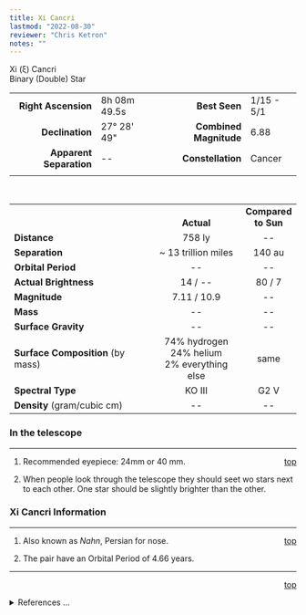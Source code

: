 ```yaml
---
title: Xi Cancri
lastmod: "2022-08-30"
reviewer: "Chris Ketron"
notes: ""
---
```


<script src="/notes/js/whatsup.js"></script>
<script type="text/javascript">
	var objectName ="Xi Cancri"
	var objectDesc ="Binary (Double) Star<br/>in the Constellation<br/>Cancer"
	var objectImage=""
</script>

<span style='float:right;'><div id=whatsup></div>

Xi (&xi;) Cancri  
Binary (Double) Star  

|   |   |   |   |
|--:|:--|--:|:--|
|**Right Ascension**|8h 08m 49.5s|**Best Seen**| 1/15 - 5/1 |
|**Declination**|27&deg; 28' 49"|**Combined Magnitude**| 6.88 |
|**Apparent Separation** | -- |**Constellation**| Cancer |
|   |   |   |   |

<br/>

|   |   |   |
|---|:---:|:---:|
|   | <br/>**Actual**| **Compared<br/>to Sun** |
|**Distance** | 758 ly | -- |
|**Separation** | ~ 13 trillion miles | 140 au |
|**Orbital Period** | -- | -- |
|**Actual Brightness** | 14 / -- | 80 / 7 |
|**Magnitude** | 7.11 / 10.9 | -- |
|**Mass**	             | -- | -- |
|**Surface Gravity**	 | -- | -- |
|**Surface Composition** (by mass) |74% hydrogen<br/>24% helium<br/>2% everything else| same |
|**Spectral Type**       | KO III | G2 V | 
|**Density** (gram/cubic cm) | -- | -- | 

### In the telescope

---
<span style='float:right;'>[top](#)</span>

1.  Recommended eyepiece: 24mm or 40 mm.

2.  When people look through the telescope they should seet wo stars next to each other.  One star should be slightly brighter than the other.

### Xi Cancri Information

---
<span style='float:right;'>[top](#)</span>

1.  Also known as _Nahn_, Persian for nose.

2.  The pair have an Orbital Period of 4.66 years.

---
<span style='float:right;'>[top](#)</span>
<br/>
<details>
<summary>References ...</summary>

|   |   |   | 
|---|---|---|
|**Item**|**Updated**|**Notes**| 
|Name|2018-11-06|<https://en.wikipedia.org/wiki/Xi_Cancri>|
|Periodicity|2018-11-06|<https://en.wikipedia.org/wiki/Xi_Cancri>|
|Other|2018-11-06|SIMBAD <http://simbad.cfa.harvard.edu/simbad/sim-basic?Ident=ksi+Cnc>|
</details>
